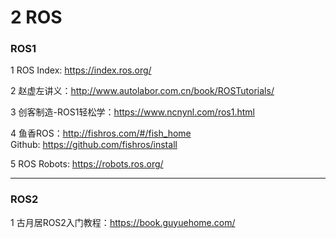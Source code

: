 # 2 ROS

### ROS1

1 ROS Index: https://index.ros.org/


2 赵虚左讲义：http://www.autolabor.com.cn/book/ROSTutorials/


3 创客制造-ROS1轻松学：https://www.ncnynl.com/ros1.html


4 鱼香ROS：http://fishros.com/#/fish_home <br>
Github: https://github.com/fishros/install


5 ROS Robots: https://robots.ros.org/


---

### ROS2

1 古月居ROS2入门教程：https://book.guyuehome.com/